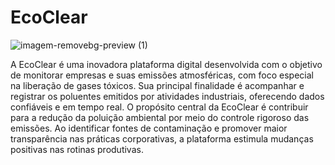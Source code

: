 # EcoClear 
![imagem-removebg-preview (1)](https://github.com/user-attachments/assets/e0f989ce-f78c-460c-be6c-08831a3b3c9f)



A EcoClear é uma inovadora plataforma digital desenvolvida com o objetivo de monitorar empresas e suas emissões atmosféricas, com foco especial na liberação de gases tóxicos. Sua principal finalidade é acompanhar e registrar os poluentes emitidos por atividades industriais, oferecendo dados confiáveis e em tempo real.
O propósito central da EcoClear é contribuir para a redução da poluição ambiental por meio do controle rigoroso das emissões. Ao identificar fontes de contaminação e promover maior transparência nas práticas corporativas, a plataforma estimula mudanças positivas nas rotinas produtivas.





